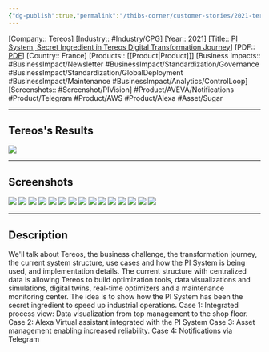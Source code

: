 ```yaml
---
{"dg-publish":true,"permalink":"/thibs-corner/customer-stories/2021-tereos-pi-system-secret-ingredient-in-tereos-digital-transformation-journey/"}
---
```


[Company:: Tereos]
[Industry:: #Industry/CPG]
[Year:: 2021]
[Title:: [PI System, Secret Ingredient in Tereos Digital Transformation Journey](https://resources.osisoft.com/presentations/pi-system---secret-ingredient-in-tereos-digital-transformation-journey/)]
[PDF:: [PDF](https://cdn.osisoft.com/osi/presentations/2021-aveva-pi-world/UC21NA-D2FB050-Tereos-deMello-PI-System-Secret-ingredient-in.pdf)]
[Country:: France]
[Products:: [[Product\|Product]]]
[Business Impacts:: #BusinessImpact/Newsletter #BusinessImpact/Standardization/Governance #BusinessImpact/Standardization/GlobalDeployment #BusinessImpact/Maintenance #BusinessImpact/Analytics/ControlLoop]
[Screenshots:: #Screenshot/PIVision]
#Product/AVEVA/Notifications   #Product/Telegram #Product/AWS  #Product/Alexa  #Asset/Sugar

---
## Tereos's Results
![](https://i.imgur.com/FrNSL0b.png)

---
## Screenshots
![](https://i.imgur.com/0Ts5MQs.png)
![](https://i.imgur.com/mImrGkK.png)
![](https://i.imgur.com/xdkY5aj.png)
![](https://i.imgur.com/TJe98Oi.png)
![](https://i.imgur.com/i9Ksn5s.png)
![](https://i.imgur.com/rdRwUgd.png)
![](https://i.imgur.com/ChpzfMZ.png)
![](https://i.imgur.com/KaCBBHE.png)
![](https://i.imgur.com/4iwkwS2.png)
![](https://i.imgur.com/R7gKKLG.png)
![](https://i.imgur.com/xTSsxa7.png)
![](https://i.imgur.com/cf3zDM2.png)
![](https://i.imgur.com/NnDm70z.png)
![](https://i.imgur.com/GkvkQcu.png)
![](https://i.imgur.com/16ejuuQ.png)

---
## Description
We'll talk about Tereos, the business challenge, the transformation journey, the current system structure, use cases and how the PI System is being used, and implementation details. The current structure with centralized data is allowing Tereos to build optimization tools, data visualizations and simulations, digital twins, real-time optimizers and a maintenance monitoring center. The idea is to show how the PI System has been the secret ingredient to speed up industrial operations. Case 1: Integrated process view: Data visualization from top management to the shop floor. Case 2: Alexa Virtual assistant integrated with the PI System Case 3: Asset management enabling increased reliability. Case 4: Notifications via Telegram